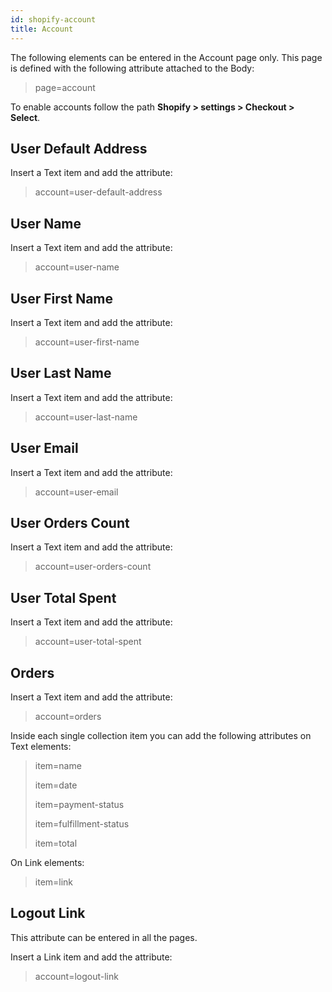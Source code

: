 ```yaml
---
id: shopify-account
title: Account 
---
```



The following elements can be entered in the Account page only. This page is defined with the following attribute attached to the Body:

>page=account

To enable accounts follow the path **Shopify > settings > Checkout > Select**. 

## User Default Address
Insert a Text item and add the attribute:

> account=user-default-address

## User Name
Insert a Text item and add the attribute:

> account=user-name

## User First Name
Insert a Text item and add the attribute:

> account=user-first-name

## User Last Name
Insert a Text item and add the attribute:

> account=user-last-name

## User Email
Insert a Text item and add the attribute:

> account=user-email

## User Orders Count
Insert a Text item and add the attribute:

> account=user-orders-count

## User Total Spent
Insert a Text item and add the attribute:

> account=user-total-spent

## Orders
Insert a Text item and add the attribute:

> account=orders

Inside each single collection item you can add the following attributes on Text elements:

> item=name
> 
> item=date
> 
> item=payment-status
>
> item=fulfillment-status
>
> item=total  

On Link elements:

> item=link


## Logout Link
This attribute can be entered in all the pages.

Insert a Link item and add the attribute:

> account=logout-link
